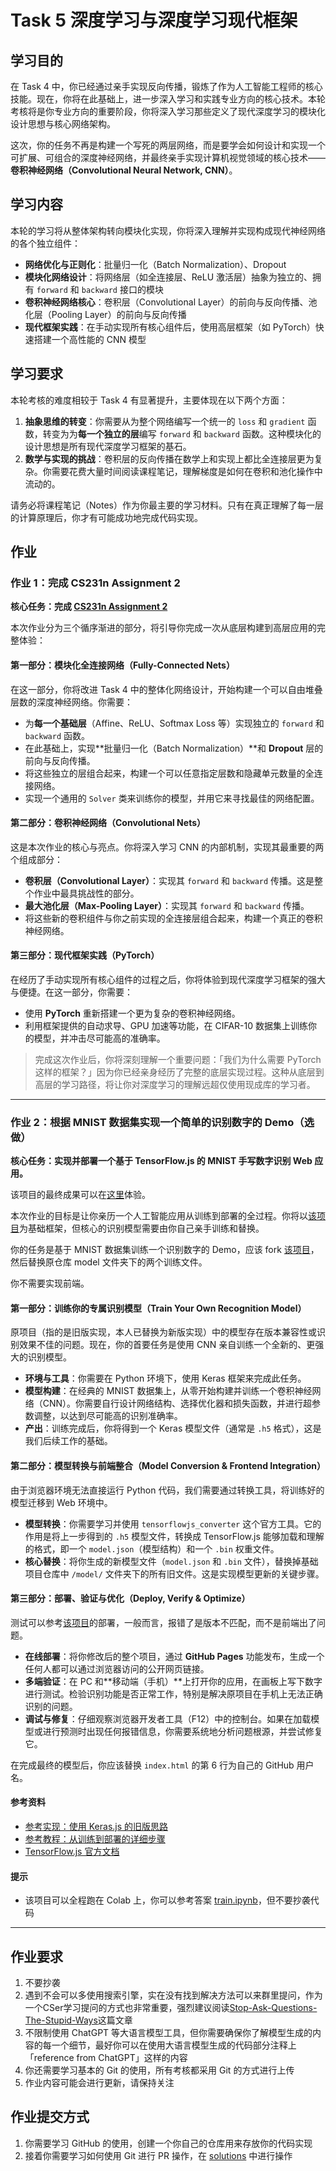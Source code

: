 # Task 5 深度学习与深度学习现代框架

## 学习目的

在 Task 4 中，你已经通过亲手实现反向传播，锻炼了作为人工智能工程师的核心技能。现在，你将在此基础上，进一步深入学习和实践专业方向的核心技术。本轮考核将是你专业方向的重要阶段，你将深入学习那些定义了现代深度学习的模块化设计思想与核心网络架构。

这次，你的任务不再是构建一个写死的两层网络，而是要学会如何设计和实现一个可扩展、可组合的深度神经网络，并最终亲手实现计算机视觉领域的核心技术——**卷积神经网络（Convolutional Neural Network, CNN）**。

## 学习内容

本轮的学习将从整体架构转向模块化实现，你将深入理解并实现构成现代神经网络的各个独立组件：

* **网络优化与正则化**：批量归一化（Batch Normalization）、Dropout
* **模块化网络设计**：将网络层（如全连接层、ReLU 激活层）抽象为独立的、拥有 `forward` 和 `backward` 接口的模块
* **卷积神经网络核心**：卷积层（Convolutional Layer）的前向与反向传播、池化层（Pooling Layer）的前向与反向传播
* **现代框架实践**：在手动实现所有核心组件后，使用高层框架（如 PyTorch）快速搭建一个高性能的 CNN 模型

## 学习要求

本轮考核的难度相较于 Task 4 有显著提升，主要体现在以下两个方面：

1. **抽象思维的转变**：你需要从为整个网络编写一个统一的 `loss` 和 `gradient` 函数，转变为为**每一个独立的层**编写 `forward` 和 `backward` 函数。这种模块化的设计思想是所有现代深度学习框架的基石。
2. **数学与实现的挑战**：卷积层的反向传播在数学上和实现上都比全连接层更为复杂。你需要花费大量时间阅读课程笔记，理解梯度是如何在卷积和池化操作中流动的。

请务必将课程笔记（Notes）作为你最主要的学习材料。只有在真正理解了每一层的计算原理后，你才有可能成功地完成代码实现。

## 作业

### 作业 1：完成 CS231n Assignment 2

**核心任务：完成 [CS231n Assignment 2](https://cs231n.github.io/assignments2025/assignment2/)**

本次作业分为三个循序渐进的部分，将引导你完成一次从底层构建到高层应用的完整体验：

#### 第一部分：模块化全连接网络（Fully-Connected Nets）

在这一部分，你将改进 Task 4 中的整体化网络设计，开始构建一个可以自由堆叠层数的深度神经网络。你需要：

* 为**每一个基础层**（Affine、ReLU、Softmax Loss 等）实现独立的 `forward` 和 `backward` 函数。
* 在此基础上，实现**批量归一化（Batch Normalization）**和 **Dropout** 层的前向与反向传播。
* 将这些独立的层组合起来，构建一个可以任意指定层数和隐藏单元数量的全连接网络。
* 实现一个通用的 `Solver` 类来训练你的模型，并用它来寻找最佳的网络配置。

#### 第二部分：卷积神经网络（Convolutional Nets）

这是本次作业的核心与亮点。你将深入学习 CNN 的内部机制，实现其最重要的两个组成部分：

* **卷积层（Convolutional Layer）**：实现其 `forward` 和 `backward` 传播。这是整个作业中最具挑战性的部分。
* **最大池化层（Max-Pooling Layer）**：实现其 `forward` 和 `backward` 传播。
* 将这些新的卷积组件与你之前实现的全连接层组合起来，构建一个真正的卷积神经网络。

#### 第三部分：现代框架实践（PyTorch）

在经历了手动实现所有核心组件的过程之后，你将体验到现代深度学习框架的强大与便捷。在这一部分，你需要：

* 使用 **PyTorch** 重新搭建一个更为复杂的卷积神经网络。
* 利用框架提供的自动求导、GPU 加速等功能，在 CIFAR-10 数据集上训练你的模型，并冲击尽可能高的准确率。

> 完成这次作业后，你将深刻理解一个重要问题：「我们为什么需要 PyTorch 这样的框架？」因为你已经亲身经历了完整的底层实现过程。这种从底层到高层的学习路径，将让你对深度学习的理解远超仅使用现成库的学习者。

---

### 作业 2：根据 MNIST 数据集实现一个简单的识别数字的 Demo（选做）

**核心任务：实现并部署一个基于 TensorFlow.js 的 MNIST 手写数字识别 Web 应用。**

该项目的最终成果可以在[这里](https://shaddocknh3.github.io/tfjs-mnist-digit-recognizer/)体验。

本次作业的目标是让你亲历一个人工智能应用从训练到部署的全过程。你将以[该项目](https://github.com/ShaddockNH3/tfjs-mnist-digit-recognizer)为基础框架，但核心的识别模型需要由你自己亲手训练和替换。

你的任务是基于 MNIST 数据集训练一个识别数字的 Demo，应该 fork [该项目](https://github.com/ShaddockNH3/tfjs-mnist-digit-recognizer)，然后替换原仓库 model 文件夹下的两个训练文件。

你不需要实现前端。

#### 第一部分：训练你的专属识别模型（Train Your Own Recognition Model）

原项目（指的是旧版实现，本人已替换为新版实现）中的模型存在版本兼容性或识别效果不佳的问题。现在，你的首要任务是使用 CNN 亲自训练一个全新的、更强大的识别模型。

* **环境与工具**：你需要在 Python 环境下，使用 Keras 框架来完成此任务。
* **模型构建**：在经典的 MNIST 数据集上，从零开始构建并训练一个卷积神经网络（CNN）。你需要自行设计网络结构、选择优化器和损失函数，并进行超参数调整，以达到尽可能高的识别准确率。
* **产出**：训练完成后，你将得到一个 Keras 模型文件（通常是 `.h5` 格式），这是我们后续工作的基础。

#### 第二部分：模型转换与前端整合（Model Conversion & Frontend Integration）

由于浏览器环境无法直接运行 Python 代码，我们需要通过转换工具，将训练好的模型迁移到 Web 环境中。

* **模型转换**：你需要学习并使用 `tensorflowjs_converter` 这个官方工具。它的作用是将上一步得到的 `.h5` 模型文件，转换成 TensorFlow.js 能够加载和理解的格式，即一个 `model.json`（模型结构）和一个 `.bin` 权重文件。
* **核心替换**：将你生成的新模型文件（`model.json` 和 `.bin` 文件），替换掉基础项目仓库中 `/model/` 文件夹下的所有旧文件。这是实现模型更新的关键步骤。

#### 第三部分：部署、验证与优化（Deploy, Verify & Optimize）

测试可以参考[该项目](https://github.com/ShaddockNH3/tfjs-mnist-digit-recognizer)的部署，一般而言，报错了是版本不匹配，而不是前端出了问题。

* **在线部署**：将你修改后的整个项目，通过 **GitHub Pages** 功能发布，生成一个任何人都可以通过浏览器访问的公开网页链接。
* **多端验证**：在 PC 和**移动端（手机）**上打开你的应用，在画板上写下数字进行测试。检验识别功能是否正常工作，特别是解决原项目在手机上无法正确识别的问题。
* **调试与修复**：仔细观察浏览器开发者工具（F12）中的控制台。如果在加载模型或进行预测时出现任何报错信息，你需要系统地分析问题根源，并尝试修复它。

在完成最终的模型后，你应该替换 `index.html` 的第 6 行为自己的 GitHub 用户名。

#### 参考资料

* [参考实现：使用 Keras.js 的旧版思路](https://github.com/starkwang/keras-js-demo)
* [参考教程：从训练到部署的详细步骤](https://www.cnblogs.com/chinasoft/p/17084356.html)
* [TensorFlow.js 官方文档](https://www.tensorflow.org/js/guide?hl=zh-cn)

#### 提示

- 该项目可以全程跑在 Colab 上，你可以参考答案 [train.ipynb](https://github.com/ShaddockNH3/tfjs-mnist-digit-recognizer/blob/train/training/train.ipynb)，但不要抄袭代码

---

## 作业要求

1. 不要抄袭
2. 遇到不会可以多使用搜索引擎，实在没有找到解决方法可以来群里提问，作为一个CSer学习提问的方式也非常重要，强烈建议阅读[Stop-Ask-Questions-The-Stupid-Ways](https://github.com/tangx/Stop-Ask-Questions-The-Stupid-Ways/blob/master/README.md)这篇文章
3. 不限制使用 ChatGPT 等大语言模型工具，但你需要确保你了解模型生成的内容的每一个细节，最好你可以在使用大语言模型生成的代码部分注释上「reference from ChatGPT」这样的内容
4. 你还需要学习基本的 Git 的使用，所有考核都采用 Git 的方式进行上传
5. 作业内容可能会进行更新，请保持关注

## 作业提交方式

1. 你需要学习 GitHub 的使用，创建一个你自己的仓库用来存放你的代码实现
2. 接着你需要学习如何使用 Git 进行 PR 操作，在 [solutions](https://github.com/west2-online-reserve/collection-ai) 中进行操作